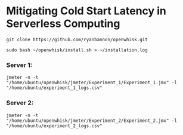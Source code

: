 # Mitigating Cold Start Latency in Serverless Computing

`git clone https://github.com/ryanbannon/openwhisk.git`

`sudo bash ~/openwhisk/install.sh > ~/installation.log`

### Server 1:
`jmeter -n -t "/home/ubuntu/openwhisk/jmeter/Experiment_1/Experiment_1.jmx" -l "/home/ubuntu/experiment_1_logs.csv"`

### Server 2:
`jmeter -n -t "/home/ubuntu/openwhisk/jmeter/Experiment_2/Experiment_2.jmx" -l "/home/ubuntu/experiment_2_logs.csv"`
